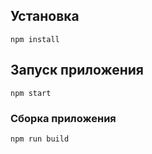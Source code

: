 ## Установка
```
npm install
```

## Запуск приложения
```
npm start
```

### Сборка приложения
```
npm run build
```
